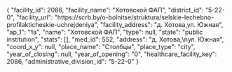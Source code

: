 {
    "facility_id": 2086,
    "facility_name": "Хотовской ФАП",
    "district_id": "5-22-0",
    "facility_url": "https:\/\/scrb.by\/o-bolnitse\/struktura\/selskie-lechebno-profilakticheskie-uchrejdeniya",
    "facility_address": "д. Хотова,ул. Южная",
    "ap_1": "1а",
    "name": "Хотовской ФАП",
    "type": null,
    "state": "public institution",
    "stats": [],
    "med_id": 552,
    "address": "д. Хотова,\nул. Южная",
    "coord_x_y": null,
    "place_name": "Столбцы",
    "place_type": "city",
    "year_of_closing": null,
    "year_of_opening": "0",
    "healthcare_facility_key": 2086,
    "administrative_division_id": "5-22-0"
}